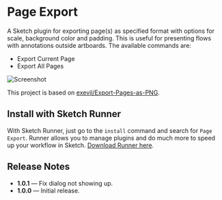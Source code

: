 # Page Export

A Sketch plugin for exporting page(s) as specified format with options for scale, background color and padding. This is useful for presenting flows with annotations outside artboards. The available commands are:

- Export Current Page
- Export All Pages

![Screenshot](/../master/assets/screenshot.png?raw=true)

This project is based on [exevil/Export-Pages-as-PNG](https://github.com/exevil/Export-Pages-as-PNG).

## Install with Sketch Runner

With Sketch Runner, just go to the `install` command and search for `Page Export`. Runner allows you to manage plugins and do much more to speed up your workflow in Sketch. [Download Runner here](http://www.sketchrunner.com).

## Release Notes

- **1.0.1** — Fix dialog not showing up.
- **1.0.0** — Initial release.
